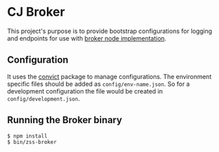 # CJ Broker

This project's purpose is to provide bootstrap configurations for logging and endpoints for use with [broker node implementation](https://github.com/pjanuario/zmq-service-suite-broker-js).

## Configuration

It uses the [convict](https://www.npmjs.org/package/convict) package to manage configurations.
The environment specific files should be added as ```config/env-name.json```. So for a development configuration the file would be created in ```config/development.json```.

## Running the Broker binary
    $ npm install
    $ bin/zss-broker
